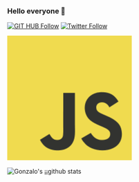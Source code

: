 ### Hello everyone 👋

[![GIT HUB Follow](https://img.shields.io/github/followers/gnieto11?label=1&style=social)](https://github.com/gnieto11)
[![Twitter Follow](https://img.shields.io/twitter/follow/gonzalonietot?style=social)](https://twitter.com/gonzalonietot)


![Javascript](https://raw.githubusercontent.com/github/explore/80688e429a7d4ef2fca1e82350fe8e3517d3494d/topics/javascript/javascript.png)


![Gonzalo's ¡¡github stats](https://github-readme-stats.vercel.app/api?username=gnieto11&show_icons=true&theme=highcontrast)

